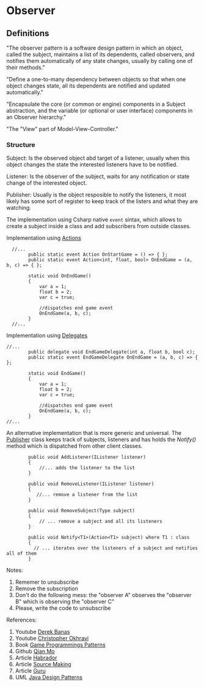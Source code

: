 
# Observer

## Definitions

"The observer pattern is a software design pattern in which an object, called the subject, maintains a list of its dependents, called observers, and notifies them automatically of any state changes, usually by calling one of their methods."

"Define a one-to-many dependency between objects so that when one object changes state, all its dependents are notified and updated automatically."

"Encapsulate the core (or common or engine) components in a Subject abstraction, and the variable (or optional or user interface) components in an Observer hierarchy."

"The "View" part of Model-View-Controller."

### Structure

Subject: Is the observed object abd target of a listener, usually when this object changes the state the interested listeners have to be notified.

Listener: Is the observer of the subject, waits for any notification or state change of the interested object.

Publisher: Usually is the object resposible to notify the listeners, it most likely has some sort of register to keep track of the listers and what they are watching.


The implementation using Csharp native ``event`` sintax, which allows to create a subject inside a class and add subscribers from outside classes.

Implementation using [Actions](https://github.com/ycarowr/DesignPatterns/blob/master/Assets/Behavioral/Observer/Structure/ObserverCsharpAction.cs) 
```
  //...
        public static event Action OnStartGame = () => { };
        public static event Action<int, float, bool> OnEndGame = (a, b, c) => { };
        
        static void OnEndGame()
        {
            var a = 1;
            float b = 2;
            var c = true;
            
            //dispatches end game event
            OnEndGame(a, b, c);
        }
  //...
```

Implementation using [Delegates](https://github.com/ycarowr/DesignPatterns/blob/master/Assets/Behavioral/Observer/Structure/ObserverCsharpDelegates.cs)

```
//...
        public delegate void EndGameDelegate(int a, float b, bool c);
        public static event EndGameDelegate OnEndGame = (a, b, c) => { };
  
        static void EndGame()
        {
            var a = 1;
            float b = 2;
            var c = true;
            
            //dispatches end game event
            OnEndGame(a, b, c);
        }
//...
```


An alternative implementation that is more generic and universal. The [Publisher](https://github.com/ycarowr/DesignPatterns/blob/master/Assets/Behavioral/Observer/Structure/Observer.cs) class keeps track of subjects, listeners and has holds the _Notify()_ method which is dispatched from other client classes. 

```
        public void AddListener(IListener listener)
        {
            //... adds the listener to the list
        }

        public void RemoveListener(IListener listener)
        {
           //... remove a listener from the list
        }

        public void RemoveSubject(Type subject)
        {
            // ... remove a subject and all its listeners
        }
        
        public void Notify<T1>(Action<T1> subject) where T1 : class
        {
          // ... iterates over the listeners of a subject and notifies all of them 
        }
```

Notes: 
1. Rememer to unsubscribe
2. Remove the subscription
3. Don't do the following mess: the "observer A" observes the "observer B" which is observing the "observer C"
4. Please, write the code to unsubscribe

References:
1. Youtube [Derek Banas](https://www.youtube.com/watch?v=wiQdrH2YpT4&list=PLF206E906175C7E07&index=5&t=0s)
2. Youtube [Christopher Okhravi](https://www.youtube.com/watch?v=_BpmfnqjgzQ&list=PLrhzvIcii6GNjpARdnO4ueTUAVR9eMBpc&index=3&t=12s)
3. Book [Game Programmings Patterns](https://gameprogrammingpatterns.com/observer.html)
4. Github [Qian Mo](https://github.com/QianMo/Unity-Design-Pattern/tree/master/Assets/Behavioral%20Patterns/Observer%20Pattern)
5. Article [Habrador](https://www.habrador.com/tutorials/programming-patterns/3-observer-pattern/)
6. Article [Source Making](https://sourcemaking.com/design_patterns/observer)
7. Article [Guru](https://refactoring.guru/design-patterns/observer)
8. UML [Java Design Patterns](https://java-design-patterns.com/patterns/observer/)
